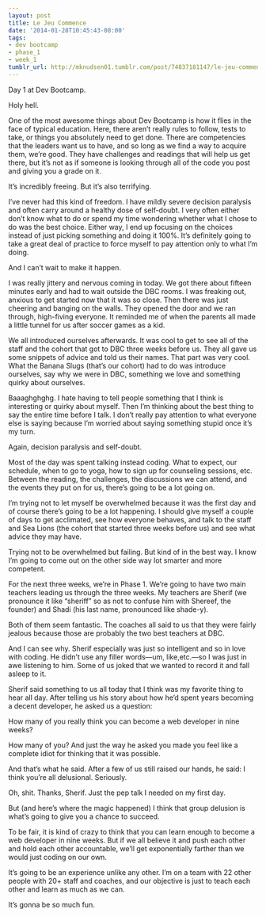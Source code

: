 ```yaml
---
layout: post
title: Le Jeu Commence
date: '2014-01-28T10:45:43-08:00'
tags:
- dev bootcamp
- phase_1
- week_1
tumblr_url: http://mknudsen01.tumblr.com/post/74837181147/le-jeu-commence
---
```

Day 1 at Dev Bootcamp.

Holy hell.

One of the most awesome things about Dev Bootcamp is how it flies in the face of typical education. Here, there aren’t really rules to follow, tests to take, or things you absolutely need to get done. There are competencies that the leaders want us to have, and so long as we find a way to acquire them, we’re good. They have challenges and readings that will help us get there, but it’s not as if someone is looking through all of the code you post and giving you a grade on it.

It’s incredibly freeing. But it’s also terrifying.

I’ve never had this kind of freedom. I have mildly severe decision paralysis and often carry around a healthy dose of self-doubt. I very often either don’t know what to do or spend my time wondering whether what I chose to do was the best choice. Either way, I end up focusing on the choices instead of just picking something and doing it 100%. It’s definitely going to take a great deal of practice to force myself to pay attention only to what I’m doing.

And I can’t wait to make it happen.

I was really jittery and nervous coming in today. We got there about fifteen minutes early and had to wait outside the DBC rooms. I was freaking out, anxious to get started now that it was so close. Then there was just cheering and banging on the walls. They opened the door and we ran through, high-fiving everyone. It reminded me of when the parents all made a little tunnel for us after soccer games as a kid.

We all introduced ourselves afterwards. It was cool to get to see all of the staff and the cohort that got to DBC three weeks before us. They all gave us some snippets of advice and told us their names. That part was very cool. What the Banana Slugs (that’s our cohort) had to do was introduce ourselves, say why we were in DBC, something we love and something quirky about ourselves.

Baaaghghghg. I hate having to tell people something that I think is interesting or quirky about myself. Then I’m thinking about the best thing to say the entire time before I talk. I don’t really pay attention to what everyone else is saying because I’m worried about saying something stupid once it’s my turn.

Again, decision paralysis and self-doubt.

Most of the day was spent talking instead coding. What to expect, our schedule, when to go to yoga, how to sign up for counseling sessions, etc. Between the reading, the challenges, the discussions we can attend, and the events they put on for us, there’s going to be a lot going on.

I’m trying not to let myself be overwhelmed because it was the first day and of course there’s going to be a lot happening. I should give myself a couple of days to get acclimated, see how everyone behaves, and talk to the staff and Sea Lions (the cohort that started three weeks before us) and see what advice they may have.

Trying not to be overwhelmed but failing. But kind of in the best way. I know I’m going to come out on the other side way lot smarter and more competent.

For the next three weeks, we’re in Phase 1. We’re going to have two main teachers leading us through the three weeks. My teachers are Sherif (we pronounce it like “sheriff” so as not to confuse him with Shereef, the founder) and Shadi (his last name, pronounced like shade-y).

Both of them seem fantastic. The coaches all said to us that they were fairly jealous because those are probably the two best teachers at DBC.

And I can see why. Sherif especially was just so intelligent and so in love with coding. He didn’t use any filler words—um, like,etc.—so I was just in awe listening to him. Some of us joked that we wanted to record it and fall asleep to it.

Sherif said something to us all today that I think was my favorite thing to hear all day. After telling us his story about how he’d spent years becoming a decent developer, he asked us a question:

How many of you really think you can become a web developer in nine weeks?

How many of you? And just the way he asked you made you feel like a complete idiot for thinking that it was possible.

And that’s what he said. After a few of us still raised our hands, he said: I think you’re all delusional. Seriously.

Oh, shit. Thanks, Sherif. Just the pep talk I needed on my first day.

But (and here’s where the magic happened) I think that group delusion is what’s going to give you a chance to succeed.

To be fair, it is kind of crazy to think that you can learn enough to become a web developer in nine weeks. But if we all believe it and push each other and hold each other accountable, we’ll get exponentially farther than we would just coding on our own.

It’s going to be an experience unlike any other. I’m on a team with 22 other people with 20+ staff and coaches, and our objective is just to teach each other and learn as much as we can.

It’s gonna be so much fun.
